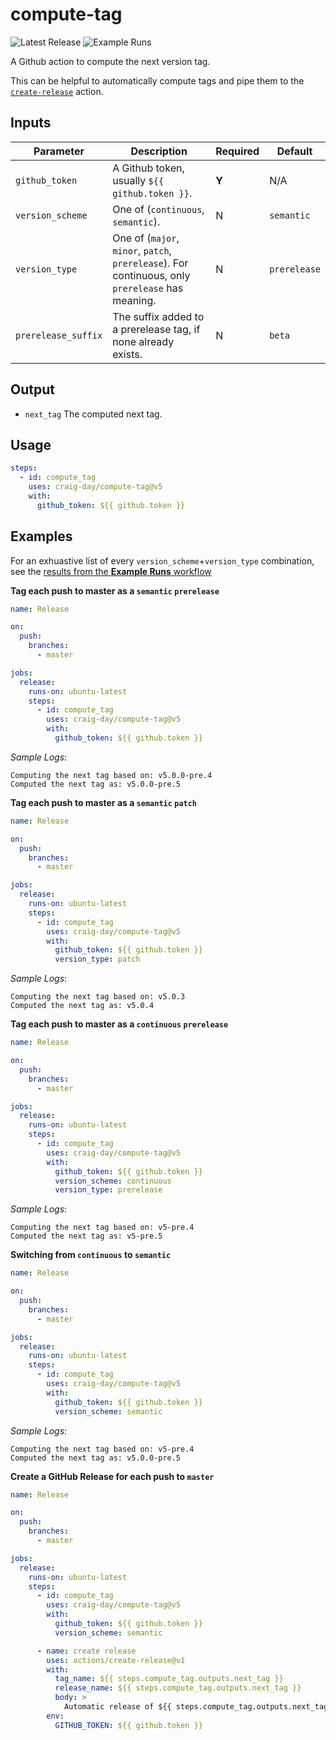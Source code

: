 # compute-tag

![Latest Release](https://img.shields.io/github/v/release/craig-day/compute-tag?label=Latest%20Release)
![Example Runs](https://github.com/craig-day/compute-tag/workflows/Example%20Runs/badge.svg)

A Github action to compute the next version tag.

This can be helpful to automatically compute tags and pipe them to the
[`create-release`](https://github.com/actions/create-release) action.

## Inputs

| Parameter           | Description                                                                                      | Required | Default      |
| ------------------- | ------------------------------------------------------------------------------------------------ | -------- | ------------ |
| `github_token`      | A Github token, usually `${{ github.token }}`.                                                   | **Y**    | N/A          |
| `version_scheme`    | One of (`continuous`, `semantic`).                                                               | N        | `semantic`   |
| `version_type`      | One of (`major`, `minor`, `patch`, `prerelease`). For continuous, only `prerelease` has meaning. | N        | `prerelease` |
| `prerelease_suffix` | The suffix added to a prerelease tag, if none already exists.                                    | N        | `beta`       |

## Output

- `next_tag` The computed next tag.

## Usage

```yaml
steps:
  - id: compute_tag
    uses: craig-day/compute-tag@v5
    with:
      github_token: ${{ github.token }}
```

## Examples

For an exhuastive list of every `version_scheme`+`version_type` combination, see the
[results from the **Example Runs** workflow](https://github.com/craig-day/compute-tag/actions?query=workflow%3A%22Example+Runs%22)

**Tag each push to master as a `semantic` `prerelease`**

```yaml
name: Release

on:
  push:
    branches:
      - master

jobs:
  release:
    runs-on: ubuntu-latest
    steps:
      - id: compute_tag
        uses: craig-day/compute-tag@v5
        with:
          github_token: ${{ github.token }}
```

_Sample Logs_:

```
Computing the next tag based on: v5.0.0-pre.4
Computed the next tag as: v5.0.0-pre.5
```

**Tag each push to master as a `semantic` `patch`**

```yaml
name: Release

on:
  push:
    branches:
      - master

jobs:
  release:
    runs-on: ubuntu-latest
    steps:
      - id: compute_tag
        uses: craig-day/compute-tag@v5
        with:
          github_token: ${{ github.token }}
          version_type: patch
```

_Sample Logs_:

```
Computing the next tag based on: v5.0.3
Computed the next tag as: v5.0.4
```

**Tag each push to master as a `continuous` `prerelease`**

```yaml
name: Release

on:
  push:
    branches:
      - master

jobs:
  release:
    runs-on: ubuntu-latest
    steps:
      - id: compute_tag
        uses: craig-day/compute-tag@v5
        with:
          github_token: ${{ github.token }}
          version_scheme: continuous
          version_type: prerelease
```

_Sample Logs_:

```
Computing the next tag based on: v5-pre.4
Computed the next tag as: v5-pre.5
```

**Switching from `continuous` to `semantic`**

```yaml
name: Release

on:
  push:
    branches:
      - master

jobs:
  release:
    runs-on: ubuntu-latest
    steps:
      - id: compute_tag
        uses: craig-day/compute-tag@v5
        with:
          github_token: ${{ github.token }}
          version_scheme: semantic
```

_Sample Logs_:

```
Computing the next tag based on: v5-pre.4
Computed the next tag as: v5.0.0-pre.5
```

**Create a GitHub Release for each push to `master`**

```yaml
name: Release

on:
  push:
    branches:
      - master

jobs:
  release:
    runs-on: ubuntu-latest
    steps:
      - id: compute_tag
        uses: craig-day/compute-tag@v5
        with:
          github_token: ${{ github.token }}
          version_scheme: semantic

      - name: create release
        uses: actions/create-release@v1
        with:
          tag_name: ${{ steps.compute_tag.outputs.next_tag }}
          release_name: ${{ steps.compute_tag.outputs.next_tag }}
          body: >
            Automatic release of ${{ steps.compute_tag.outputs.next_tag }}
        env:
          GITHUB_TOKEN: ${{ github.token }}
```
